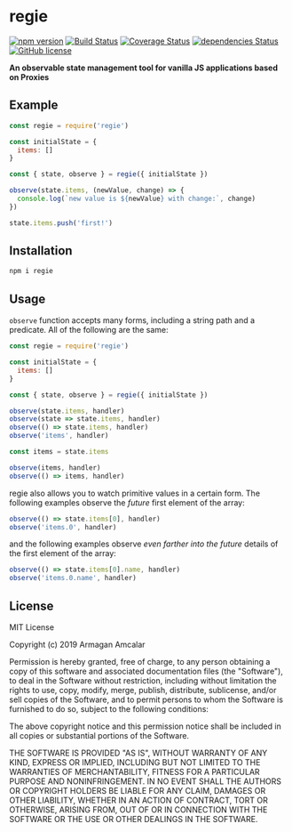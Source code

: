 # regie

[![npm version](https://badge.fury.io/js/regie.svg)](https://badge.fury.io/js/regie)
[![Build Status](https://travis-ci.org/dashersw/regie.svg?branch=master)](https://travis-ci.org/dashersw/regie)
[![Coverage Status](https://coveralls.io/repos/github/dashersw/regie/badge.svg)](https://coveralls.io/github/dashersw/regie)
[![dependencies Status](https://david-dm.org/dashersw/regie/status.svg)](https://david-dm.org/dashersw/regie)
[![GitHub license](https://img.shields.io/badge/license-MIT-blue.svg)](https://raw.githubusercontent.com/dashersw/regie/master/LICENSE)

**An observable state management tool for vanilla JS applications based on Proxies**

## Example

```js
const regie = require('regie')

const initialState = {
  items: []
}

const { state, observe } = regie({ initialState })

observe(state.items, (newValue, change) => {
  console.log(`new value is ${newValue} with change:`, change)
})

state.items.push('first!')
```

## Installation

```bash
npm i regie
```

## Usage

`observe` function accepts many forms, including a string path and a predicate. All of the following are the same:

```js
const regie = require('regie')

const initialState = {
  items: []
}

const { state, observe } = regie({ initialState })

observe(state.items, handler)
observe(state => state.items, handler)
observe(() => state.items, handler)
observe('items', handler)

const items = state.items

observe(items, handler)
observe(() => items, handler)
```

regie also allows you to watch primitive values in a certain form. The following examples observe the _future_ first element of the array:

```js
observe(() => state.items[0], handler)
observe('items.0', handler)
```

and the following examples observe _even farther into the future_ details of the first element of the array:

```js
observe(() => state.items[0].name, handler)
observe('items.0.name', handler)
```

## License

MIT License

Copyright (c) 2019 Armagan Amcalar

Permission is hereby granted, free of charge, to any person obtaining a copy
of this software and associated documentation files (the "Software"), to deal
in the Software without restriction, including without limitation the rights
to use, copy, modify, merge, publish, distribute, sublicense, and/or sell
copies of the Software, and to permit persons to whom the Software is
furnished to do so, subject to the following conditions:

The above copyright notice and this permission notice shall be included in all
copies or substantial portions of the Software.

THE SOFTWARE IS PROVIDED "AS IS", WITHOUT WARRANTY OF ANY KIND, EXPRESS OR
IMPLIED, INCLUDING BUT NOT LIMITED TO THE WARRANTIES OF MERCHANTABILITY,
FITNESS FOR A PARTICULAR PURPOSE AND NONINFRINGEMENT. IN NO EVENT SHALL THE
AUTHORS OR COPYRIGHT HOLDERS BE LIABLE FOR ANY CLAIM, DAMAGES OR OTHER
LIABILITY, WHETHER IN AN ACTION OF CONTRACT, TORT OR OTHERWISE, ARISING FROM,
OUT OF OR IN CONNECTION WITH THE SOFTWARE OR THE USE OR OTHER DEALINGS IN THE
SOFTWARE.
